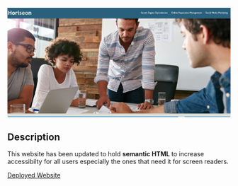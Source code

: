 ![The Horiseon webpage includes a navigation bar, a header image, and cards with text and images at the bottom of the page.](./Assets/images/githubScreenshot.png)
## Description
This website has been updated to hold **semantic HTML** to increase accessibilty for all users especially the ones that need it for screen readers.

[Deployed Website](https://mjlynch123.github.io/Horiseon_Web_Application/)
